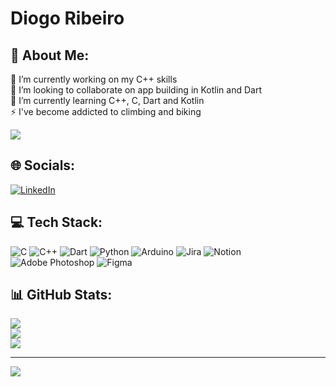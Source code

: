 # Diogo Ribeiro
## 💫 About Me:
🔭 I’m currently working on my C++ skills<br>👯 I’m looking to collaborate on app building in Kotlin and Dart<br>🌱 I’m currently learning C++, C, Dart and Kotlin<br>⚡ I've become addicted to climbing and biking

![](https://komarev.com/ghpvc/?username=Ribas13&style=flat-square&abbreviated=true)

## 🌐 Socials:
[![LinkedIn](https://img.shields.io/badge/LinkedIn-%230077B5.svg?logo=linkedin&logoColor=white)](https://linkedin.com/in/diogosribeiro99) 

## 💻 Tech Stack:
![C](https://img.shields.io/badge/c-%2300599C.svg?style=for-the-badge&logo=c&logoColor=white) ![C++](https://img.shields.io/badge/c++-%2300599C.svg?style=for-the-badge&logo=c%2B%2B&logoColor=white) ![Dart](https://img.shields.io/badge/dart-%230175C2.svg?style=for-the-badge&logo=dart&logoColor=white) ![Python](https://img.shields.io/badge/python-3670A0?style=for-the-badge&logo=python&logoColor=ffdd54) ![Arduino](https://img.shields.io/badge/-Arduino-00979D?style=for-the-badge&logo=Arduino&logoColor=white) ![Jira](https://img.shields.io/badge/jira-%230A0FFF.svg?style=for-the-badge&logo=jira&logoColor=white) ![Notion](https://img.shields.io/badge/Notion-%23000000.svg?style=for-the-badge&logo=notion&logoColor=white) ![Adobe Photoshop](https://img.shields.io/badge/adobe%20photoshop-%2331A8FF.svg?style=for-the-badge&logo=adobe%20photoshop&logoColor=white) ![Figma](https://img.shields.io/badge/figma-%23F24E1E.svg?style=for-the-badge&logo=figma&logoColor=white) 
## 📊 GitHub Stats:
![](https://github-readme-stats.vercel.app/api?username=Ribas13&theme=dark&hide_border=false&include_all_commits=false&count_private=false)<br/>
![](https://github-readme-streak-stats.herokuapp.com/?user=Ribas13&theme=dark&hide_border=false)<br/>
![](https://github-readme-stats.vercel.app/api/top-langs/?username=Ribas13&theme=dark&hide_border=false&include_all_commits=false&count_private=false&layout=compact)

---
[![](https://visitcount.itsvg.in/api?id=Ribas13&icon=0&color=9)](https://visitcount.itsvg.in)

<!-- Proudly created with GPRM ( https://gprm.itsvg.in ) -->
